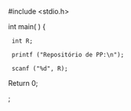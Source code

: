 #include <stdio.h>

int main( ) {
      
     int R;
      
     printf ("Repositório de PP:\n");
     
     scanf ("%d", R);


Return 0;


;
